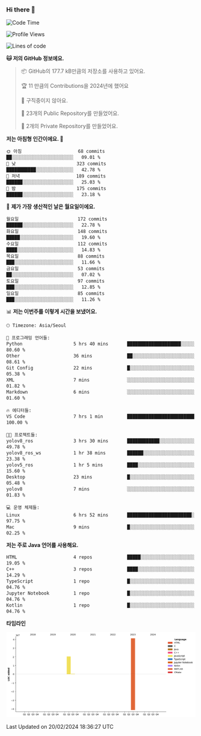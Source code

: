 ### Hi there 👋

<!--
**otm0937/otm0937** is a ✨ _special_ ✨ repository because its `README.md` (this file) appears on your GitHub profile.

Here are some ideas to get you started:

- 🔭 I’m currently working on ...
- 🌱 I’m currently learning ...
- 👯 I’m looking to collaborate on ...
- 🤔 I’m looking for help with ...
- 💬 Ask me about ...
- 📫 How to reach me: ...
- 😄 Pronouns: ...
- ⚡ Fun fact: ...
-->

  <!--START_SECTION:waka-->
![Code Time](http://img.shields.io/badge/Code%20Time-1%2C021%20hrs%2030%20mins-blue)

![Profile Views](http://img.shields.io/badge/Profile%20Views-0-blue)

![Lines of code](https://img.shields.io/badge/%EC%A0%80%EB%8A%94%20%EC%97%AC%ED%83%9C%EA%B9%8C%EC%A7%80%20-62.1%20million%20%EC%A4%84%EC%9D%98%20%EC%BD%94%EB%93%9C%EB%A5%BC%20%EC%9E%91%EC%84%B1%ED%96%88%EC%96%B4%EC%9A%94.-blue)

**🐱 저의 GitHub 정보에요.** 

> 📦 GitHub의 177.7 kB만큼의 저장소를 사용하고 있어요. 
 > 
> 🏆 11 만큼의 Contributions을 2024년에 했어요
 > 
> 🚫 구직중이지 않아요.
 > 
> 📜 23개의 Public Repository를 만들었어요. 
 > 
> 🔑 2개의 Private Repository를 만들었어요. 
 > 
**저는 아침형 인간이에요. 🐤** 

```text
🌞 아침                     68 commits          ██░░░░░░░░░░░░░░░░░░░░░░░   09.01 % 
🌆 낮　                     323 commits         ███████████░░░░░░░░░░░░░░   42.78 % 
🌃 저녁                     189 commits         ██████░░░░░░░░░░░░░░░░░░░   25.03 % 
🌙 밤　                     175 commits         ██████░░░░░░░░░░░░░░░░░░░   23.18 % 
```
📅 **제가 가장 생산적인 날은 월요일이에요.** 

```text
월요일                      172 commits         ██████░░░░░░░░░░░░░░░░░░░   22.78 % 
화요일                      148 commits         █████░░░░░░░░░░░░░░░░░░░░   19.60 % 
수요일                      112 commits         ████░░░░░░░░░░░░░░░░░░░░░   14.83 % 
목요일                      88 commits          ███░░░░░░░░░░░░░░░░░░░░░░   11.66 % 
금요일                      53 commits          ██░░░░░░░░░░░░░░░░░░░░░░░   07.02 % 
토요일                      97 commits          ███░░░░░░░░░░░░░░░░░░░░░░   12.85 % 
일요일                      85 commits          ███░░░░░░░░░░░░░░░░░░░░░░   11.26 % 
```


📊 **저는 이번주를 이렇게 시간을 보냈어요.** 

```text
🕑︎ Timezone: Asia/Seoul

💬 프로그래밍 언어들: 
Python                   5 hrs 40 mins       ████████████████████░░░░░   80.60 % 
Other                    36 mins             ██░░░░░░░░░░░░░░░░░░░░░░░   08.61 % 
Git Config               22 mins             █░░░░░░░░░░░░░░░░░░░░░░░░   05.38 % 
XML                      7 mins              ░░░░░░░░░░░░░░░░░░░░░░░░░   01.82 % 
Markdown                 6 mins              ░░░░░░░░░░░░░░░░░░░░░░░░░   01.60 % 

🔥 에디터들: 
VS Code                  7 hrs 1 min         █████████████████████████   100.00 % 

🐱‍💻 프로젝트들: 
yolov8_ros               3 hrs 30 mins       ████████████░░░░░░░░░░░░░   49.78 % 
yolov8_ros_ws            1 hr 38 mins        ██████░░░░░░░░░░░░░░░░░░░   23.38 % 
yolov5_ros               1 hr 5 mins         ████░░░░░░░░░░░░░░░░░░░░░   15.60 % 
Desktop                  23 mins             █░░░░░░░░░░░░░░░░░░░░░░░░   05.48 % 
yolov8                   7 mins              ░░░░░░░░░░░░░░░░░░░░░░░░░   01.83 % 

💻 운영 체제들: 
Linux                    6 hrs 52 mins       ████████████████████████░   97.75 % 
Mac                      9 mins              █░░░░░░░░░░░░░░░░░░░░░░░░   02.25 % 
```

**저는 주로 Java 언어를 사용해요.** 

```text
HTML                     4 repos             █████░░░░░░░░░░░░░░░░░░░░   19.05 % 
C++                      3 repos             ████░░░░░░░░░░░░░░░░░░░░░   14.29 % 
TypeScript               1 repo              █░░░░░░░░░░░░░░░░░░░░░░░░   04.76 % 
Jupyter Notebook         1 repo              █░░░░░░░░░░░░░░░░░░░░░░░░   04.76 % 
Kotlin                   1 repo              █░░░░░░░░░░░░░░░░░░░░░░░░   04.76 % 
```



**타임라인**

![Lines of Code chart](https://raw.githubusercontent.com/otm0937/otm0937/main/assets/bar_graph.png)


 Last Updated on 20/02/2024 18:36:27 UTC
<!--END_SECTION:waka-->
